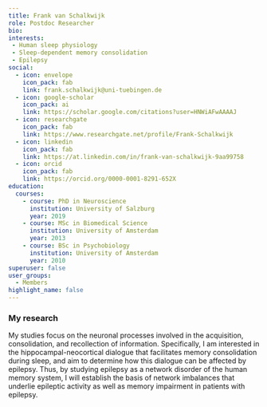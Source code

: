 ```yaml
---
title: Frank van Schalkwijk
role: Postdoc Researcher
bio:
interests:
 - Human sleep physiology
 - Sleep-dependent memory consolidation
 - Epilepsy
social:
  - icon: envelope
    icon_pack: fab
    link: frank.schalkwijk@uni-tuebingen.de
  - icon: google-scholar
    icon_pack: ai
    link: https://scholar.google.com/citations?user=HNWiAFwAAAAJ
  - icon: researchgate
    icon_pack: fab
    link: https://www.researchgate.net/profile/Frank-Schalkwijk
  - icon: linkedin
    icon_pack: fab
    link: https://at.linkedin.com/in/frank-van-schalkwijk-9aa99758
  - icon: orcid
    icon_pack: fab
    link: https://orcid.org/0000-0001-8291-652X
education:
  courses:
    - course: PhD in Neuroscience
      institution: University of Salzburg
      year: 2019
    - course: MSc in Biomedical Science
      institution: University of Amsterdam
      year: 2013
    - course: BSc in Psychobiology
      institution: University of Amsterdam
      year: 2010
superuser: false
user_groups:
  - Members
highlight_name: false
---
```

### My research

My studies focus on the neuronal processes involved in the acquisition, consolidation, and recollection of information. Specifically, I am interested in the hippocampal-neocortical dialogue that facilitates memory consolidation during sleep, and aim to determine how this dialogue can be affected by epilepsy. Thus, by studying epilepsy as a network disorder of the human memory system, I will establish the basis of network imbalances that underlie epileptic activity as well as memory impairment in patients with epilepsy.
